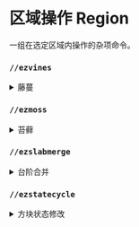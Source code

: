 # 区域操作 Region

一组在选定区域内操作的杂项命令。

### `//ezvines`

<details>

<summary>藤蔓</summary>

**`//ezvines <mask> <pattern> [percentage] [min_length] [max_length]`**

**`别名: //vines`**

* **Mask**: 指定匹配方块的蒙板以悬挂“藤蔓”。
* **Pattern**: 确定要放置的方块模式。
* **Percentage** (默认值: 10%): 设置悬挂藤蔓的方块百分比。
* **Min Length** (默认值: 2): 指定藤蔓的最小长度。
* **Max Length** (默认值: 5): 定义藤蔓的最大长度。

<img src="../.gitbook/assets/ezvines_mask.gif" alt="" data-size="original"> **`<mask>`**

<img src="../.gitbook/assets/ezvines_percentage.gif" alt="" data-size="original"> **`[percentage]`**

<img src="../.gitbook/assets/ezvines_length.gif" alt="" data-size="original"> **`[min_length] [max_length]`**

</details>

### `//ezmoss`

<details>

<summary>苔藓</summary>

**`//ezmoss <pattern> [amount] [smooth_radii] [smooth_iterations]`**

**`别名: //moss`**

* **Pattern**: 确定要用于苔藓的方块模式。
* **Amount** (默认值: 2.0): 指定要放置的苔藓数量。允许小数值，数值是相对的。
* **Smooth Radii** (默认值: 1): 设置苔藓放置的平滑半径。可以是一个半径或三个用逗号分隔的半径，顺序为东/西、上/下、北/南。
* **Smooth Iterations** (默认值: 5): 定义应用的平滑迭代次数。

<img src="../.gitbook/assets/ezmoss_amount.gif" alt="" data-size="original"> **`[amount]`**

<img src="../.gitbook/assets/ezmoss_radius.gif" alt="" data-size="original"> **`[smooth_radii]`**

<img src="../.gitbook/assets/ezmoss_radii.gif" alt="" data-size="original"> **`[smooth_radii]`**

<img src="../.gitbook/assets/ezmoss_iterations.gif" alt="" data-size="original"> **`[smooth_iterations]`**

</details>

### `//ezslabmerge`

<details>

<summary>台阶合并</summary>

**`//ezslabmerge <mask> [-b] [-t]`**

**`别名: //slabmerge`**

* **Mask**: 指定蒙板以选择区域内要影响的方块。
* **-b**: 使用时，将底部台阶也转换为完整方块。
* **-t**: 使用时，将顶部台阶也转换为完整方块。

</details>

### `//ezstatecycle`

<details>

<summary>方块状态修改</summary>

**`//ezstatecycle <mask> <state>`**

**`别名: //statecycle`**

* **Mask**: 指定蒙板以选择区域内要影响的方块。
* **State**: 标识选择中每个方块要改变的方块状态值。

</details>
